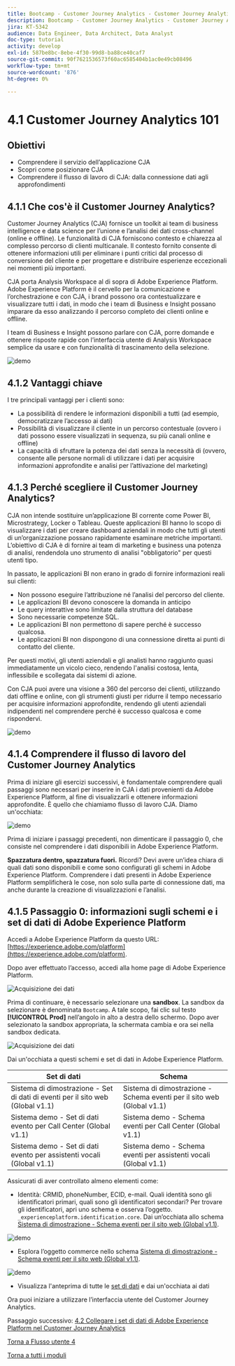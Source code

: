 ```yaml
---
title: Bootcamp - Customer Journey Analytics - Customer Journey Analytics 101
description: Bootcamp - Customer Journey Analytics - Customer Journey Analytics 101
jira: KT-5342
audience: Data Engineer, Data Architect, Data Analyst
doc-type: tutorial
activity: develop
exl-id: 587be8bc-8ebe-4f30-99d8-ba88ce40caf7
source-git-commit: 90f7621536573f60ac6585404b1ac0e49cb08496
workflow-type: tm+mt
source-wordcount: '876'
ht-degree: 0%

---
```


# 4.1 Customer Journey Analytics 101

## Obiettivi

- Comprendere il servizio dell’applicazione CJA
- Scopri come posizionare CJA
- Comprendere il flusso di lavoro di CJA: dalla connessione dati agli approfondimenti

## 4.1.1 Che cos&#39;è il Customer Journey Analytics?

Customer Journey Analytics (CJA) fornisce un toolkit ai team di business intelligence e data science per l’unione e l’analisi dei dati cross-channel (online e offline). Le funzionalità di CJA forniscono contesto e chiarezza al complesso percorso di clienti multicanale. Il contesto fornito consente di ottenere informazioni utili per eliminare i punti critici dal processo di conversione del cliente e per progettare e distribuire esperienze eccezionali nei momenti più importanti.

CJA porta Analysis Workspace al di sopra di Adobe Experience Platform. Adobe Experience Platform è il cervello per la comunicazione e l’orchestrazione e con CJA, i brand possono ora contestualizzare e visualizzare tutti i dati, in modo che i team di Business e Insight possano imparare da esso analizzando il percorso completo dei clienti online e offline.

I team di Business e Insight possono parlare con CJA, porre domande e ottenere risposte rapide con l’interfaccia utente di Analysis Workspace semplice da usare e con funzionalità di trascinamento della selezione.

![demo](./images/cja-adv-analysis1.png)

## 4.1.2 Vantaggi chiave

I tre principali vantaggi per i clienti sono:

- La possibilità di rendere le informazioni disponibili a tutti (ad esempio, democratizzare l’accesso ai dati)
- Possibilità di visualizzare il cliente in un percorso contestuale (ovvero i dati possono essere visualizzati in sequenza, su più canali online e offline)
- La capacità di sfruttare la potenza dei dati senza la necessità di (ovvero, consente alle persone normali di utilizzare i dati per acquisire informazioni approfondite e analisi per l’attivazione del marketing)

## 4.1.3 Perché scegliere il Customer Journey Analytics?

CJA non intende sostituire un’applicazione BI corrente come Power BI, Microstrategy, Locker o Tableau. Queste applicazioni BI hanno lo scopo di visualizzare i dati per creare dashboard aziendali in modo che tutti gli utenti di un’organizzazione possano rapidamente esaminare metriche importanti.\
L’obiettivo di CJA è di fornire ai team di marketing e business una potenza di analisi, rendendola uno strumento di analisi &quot;obbligatorio&quot; per questi utenti tipo.

In passato, le applicazioni BI non erano in grado di fornire informazioni reali sui clienti:

- Non possono eseguire l’attribuzione né l’analisi del percorso del cliente.
- Le applicazioni BI devono conoscere la domanda in anticipo
- Le query interattive sono limitate dalla struttura del database
- Sono necessarie competenze SQL.
- Le applicazioni BI non permettono di sapere perché è successo qualcosa.
- Le applicazioni BI non dispongono di una connessione diretta ai punti di contatto del cliente.

Per questi motivi, gli utenti aziendali e gli analisti hanno raggiunto quasi immediatamente un vicolo cieco, rendendo l&#39;analisi costosa, lenta, inflessibile e scollegata dai sistemi di azione.

Con CJA puoi avere una visione a 360 del percorso dei clienti, utilizzando dati offline e online, con gli strumenti giusti per ridurre il tempo necessario per acquisire informazioni approfondite, rendendo gli utenti aziendali indipendenti nel comprendere perché è successo qualcosa e come rispondervi.

![demo](./images/cja-use-case.png)

## 4.1.4 Comprendere il flusso di lavoro del Customer Journey Analytics

Prima di iniziare gli esercizi successivi, è fondamentale comprendere quali passaggi sono necessari per inserire in CJA i dati provenienti da Adobe Experience Platform, al fine di visualizzarli e ottenere informazioni approfondite. È quello che chiamiamo flusso di lavoro CJA. Diamo un&#39;occhiata:

![demo](./images/cja-work-flow.jpg)

Prima di iniziare i passaggi precedenti, non dimenticare il passaggio 0, che consiste nel comprendere i dati disponibili in Adobe Experience Platform.

**Spazzatura dentro, spazzatura fuori.** Ricordi? Devi avere un’idea chiara di quali dati sono disponibili e come sono configurati gli schemi in Adobe Experience Platform. Comprendere i dati presenti in Adobe Experience Platform semplificherà le cose, non solo sulla parte di connessione dati, ma anche durante la creazione di visualizzazioni e l’analisi.

## 4.1.5 Passaggio 0: informazioni sugli schemi e i set di dati di Adobe Experience Platform

Accedi a Adobe Experience Platform da questo URL: [https://experience.adobe.com/platform](https://experience.adobe.com/platform).

Dopo aver effettuato l’accesso, accedi alla home page di Adobe Experience Platform.

![Acquisizione dei dati](../uc1/images/home.png)

Prima di continuare, è necessario selezionare una **sandbox**. La sandbox da selezionare è denominata ``Bootcamp``. A tale scopo, fai clic sul testo **[!UICONTROL Prod]** nell’angolo in alto a destra dello schermo. Dopo aver selezionato la sandbox appropriata, la schermata cambia e ora sei nella sandbox dedicata.

![Acquisizione dei dati](../uc1/images/sb1.png)

Dai un&#39;occhiata a questi schemi e set di dati in Adobe Experience Platform.

| Set di dati | Schema |
| ----------------- |-------------| 
| Sistema di dimostrazione - Set di dati di eventi per il sito web (Global v1.1) | Sistema di dimostrazione - Schema eventi per il sito web (Global v1.1) |
| Sistema demo - Set di dati evento per Call Center (Global v1.1) | Sistema demo - Schema eventi per Call Center (Global v1.1) |
| Sistema demo - Set di dati evento per assistenti vocali (Global v1.1) | Sistema demo - Schema eventi per assistenti vocali (Global v1.1) |

Assicurati di aver controllato almeno elementi come:

- Identità: CRMID, phoneNumber, ECID, e-mail. Quali identità sono gli identificatori primari, quali sono gli identificatori secondari?
Per trovare gli identificatori, apri uno schema e osserva l’oggetto. `_experienceplatform.identification.core`. Dai un’occhiata allo schema [Sistema di dimostrazione - Schema eventi per il sito web (Global v1.1)](https://experience.adobe.com/platform/schema).

![demo](./images/identity.png)

- Esplora l’oggetto commerce nello schema [Sistema di dimostrazione - Schema eventi per il sito web (Global v1.1)](https://experience.adobe.com/platform/schema).

![demo](./images/commerce.png)

- Visualizza l&#39;anteprima di tutte le [set di dati](https://experience.adobe.com/platform/dataset/browse?limit=50&amp;page=1&amp;sortDescending=1&amp;sortField=created) e dai un&#39;occhiata ai dati

Ora puoi iniziare a utilizzare l’interfaccia utente del Customer Journey Analytics.

Passaggio successivo: [4.2 Collegare i set di dati di Adobe Experience Platform nel Customer Journey Analytics](./ex2.md)

[Torna a Flusso utente 4](./uc4.md)

[Torna a tutti i moduli](../../overview.md)
